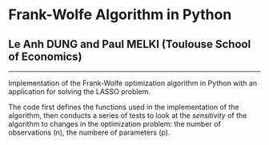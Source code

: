 # Frank-Wolfe Algorithm in Python
## Le Anh DUNG and Paul MELKI (Toulouse School of Economics)
---
Implementation of the Frank-Wolfe optimization algorithm in Python with an application for solving the LASSO problem.

The code first defines the functions used in the implementation of the algorithm, then conducts a series of tests to look at the *sensitivity* of the algorithm to changes in the optimization problem: the number of observations (n), the numbere of parameters (p).
